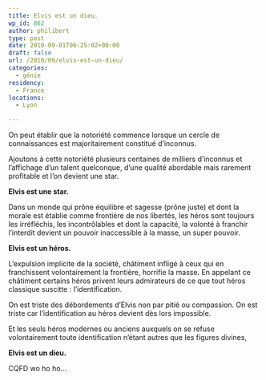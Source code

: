 ```yaml
---
title: Elvis est un dieu.
wp_id: 862
author: philibert
type: post
date: 2010-09-01T06:25:02+00:00
draft: false
url: /2010/09/elvis-est-un-dieu/
categories:
  - génie
residency:
  - France
locations:
  - Lyon

---
```

On peut établir que la notoriété commence lorsque un cercle de connaissances est majoritairement constitué d&rsquo;inconnus.
  
Ajoutons à cette notoriété plusieurs centaines de milliers d&rsquo;inconnus et l&rsquo;affichage d&rsquo;un talent quelconque, d&rsquo;une qualité abordable mais rarement profitable et l&rsquo;on devient une star.

**Elvis est une star.**

Dans un monde qui prône équilibre et sagesse (prône juste) et dont la morale est établie comme frontière de nos libertés, les héros sont toujours les irréfléchis, les incontrôlables et dont la capacité, la volonté à franchir l&rsquo;interdit devient un pouvoir inaccessible à la masse, un super pouvoir.

**Elvis est un héros.**

L&rsquo;expulsion implicite de la société, châtiment infligé à ceux qui en franchissent volontairement la frontière, horrifie la masse. En appelant ce châtiment certains héros privent leurs admirateurs de ce que tout héros classique suscitte : l&rsquo;identification.
  
On est triste des débordements d&rsquo;Elvis non par pitié ou compassion. On est triste car l&rsquo;identification au héros devient dès lors impossible.

Et les seuls héros modernes ou anciens auxquels on se refuse volontairement toute identification n&rsquo;étant autres que les figures divines,

**Elvis est un dieu.**

CQFD wo ho ho&#8230;
